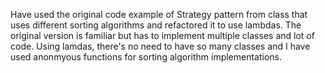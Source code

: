 
Have used the original code example of Strategy pattern from class that uses different sorting algorithms and refactored it to use lambdas. The original version is familiar but has to implement multiple classes and lot of code. Using lamdas, there's no need to have so many classes and I have used anonmyous functions for sorting algorithm implementations. 
